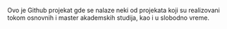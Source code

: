 Ovo je Github projekat gde se nalaze neki od projekata koji su realizovani tokom osnovnih i master akademskih studija, kao i u slobodno vreme. 
